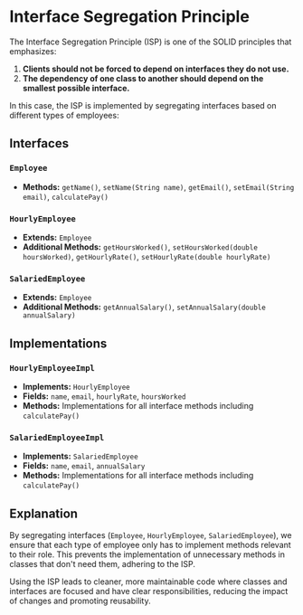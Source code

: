 # Interface Segregation Principle

The Interface Segregation Principle (ISP) is one of the SOLID principles that emphasizes:

1. **Clients should not be forced to depend on interfaces they do not use.**
2. **The dependency of one class to another should depend on the smallest possible interface.**

In this case, the ISP is implemented by segregating interfaces based on different types of employees:

## Interfaces

### `Employee`

- **Methods:** `getName()`, `setName(String name)`, `getEmail()`, `setEmail(String email)`, `calculatePay()`

### `HourlyEmployee`

- **Extends:** `Employee`
- **Additional Methods:** `getHoursWorked()`, `setHoursWorked(double hoursWorked)`, `getHourlyRate()`, `setHourlyRate(double hourlyRate)`

### `SalariedEmployee`

- **Extends:** `Employee`
- **Additional Methods:** `getAnnualSalary()`, `setAnnualSalary(double annualSalary)`

## Implementations

### `HourlyEmployeeImpl`

- **Implements:** `HourlyEmployee`
- **Fields:** `name`, `email`, `hourlyRate`, `hoursWorked`
- **Methods:** Implementations for all interface methods including `calculatePay()`

### `SalariedEmployeeImpl`

- **Implements:** `SalariedEmployee`
- **Fields:** `name`, `email`, `annualSalary`
- **Methods:** Implementations for all interface methods including `calculatePay()`

## Explanation

By segregating interfaces (`Employee`, `HourlyEmployee`, `SalariedEmployee`), we ensure that each type of employee only has to implement methods relevant to their role. This prevents the implementation of unnecessary methods in classes that don't need them, adhering to the ISP.

Using the ISP leads to cleaner, more maintainable code where classes and interfaces are focused and have clear responsibilities, reducing the impact of changes and promoting reusability.
